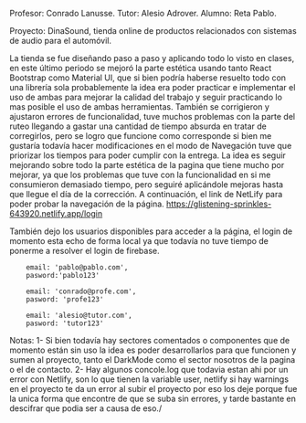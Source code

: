 Profesor: Conrado Lanusse.
Tutor: Alesio Adrover.
Alumno: Reta Pablo.

Proyecto: DinaSound, tienda online de productos relacionados con sistemas de audio para el automóvil.

La tienda se fue diseñando paso a paso y aplicando todo lo visto en clases, en este último periodo se mejoró la parte estética usando tanto React Bootstrap como Material UI, que si bien podría haberse resuelto todo con una librería sola probablemente la idea era poder practicar e implementar el uso de ambas para mejorar la calidad del trabajo y seguir practicando lo mas posible el uso de ambas herramientas.
También se corrigieron y ajustaron errores de funcionalidad, tuve muchos problemas con la parte del ruteo llegando a gastar una cantidad de tiempo absurda en tratar de corregirlos, pero se logro que funcione como corresponde si bien me gustaría todavía hacer modificaciones en el modo de Navegación tuve que priorizar los tiempos para poder cumplir con la entrega.
La idea es seguir mejorando sobre todo la parte estética de la pagina que tiene mucho por mejorar, ya que los problemas que tuve con la funcionalidad en si me consumieron demasiado tiempo, pero seguiré aplicándole mejoras hasta que llegue el día de la corrección.
A continuación, el link de NetLify para poder probar la navegación de la página.
https://glistening-sprinkles-643920.netlify.app/login

También dejo los usuarios disponibles para acceder a la página, el login  de momento esta echo de forma local ya que todavía no tuve tiempo de ponerme a resolver el login de firebase.

        email: 'pablo@pablo.com',
        pasword:'pablo123'

        email: 'conrado@profe.com',
        pasword: 'profe123'

        email: 'alesio@tutor.com',
        pasword: 'tutor123'

Notas: 
       1- Si bien todavía hay sectores comentados o componentes que de momento están sin uso la idea es poder desarrollarlos para que funcionen y sumen al proyecto, tanto el DarkMode como el  sector nosotros de la pagina o el de contacto.
       2- Hay algunos concole.log que todavia estan ahi por un error con Netlify, son lo que tienen la variable user, netlify si hay warnings en el proyecto te da un error al subir el proyecto por eso los deje porque fue la unica forma que encontre de que se suba sin errores, y tarde bastante en descifrar que podia ser a causa de eso./